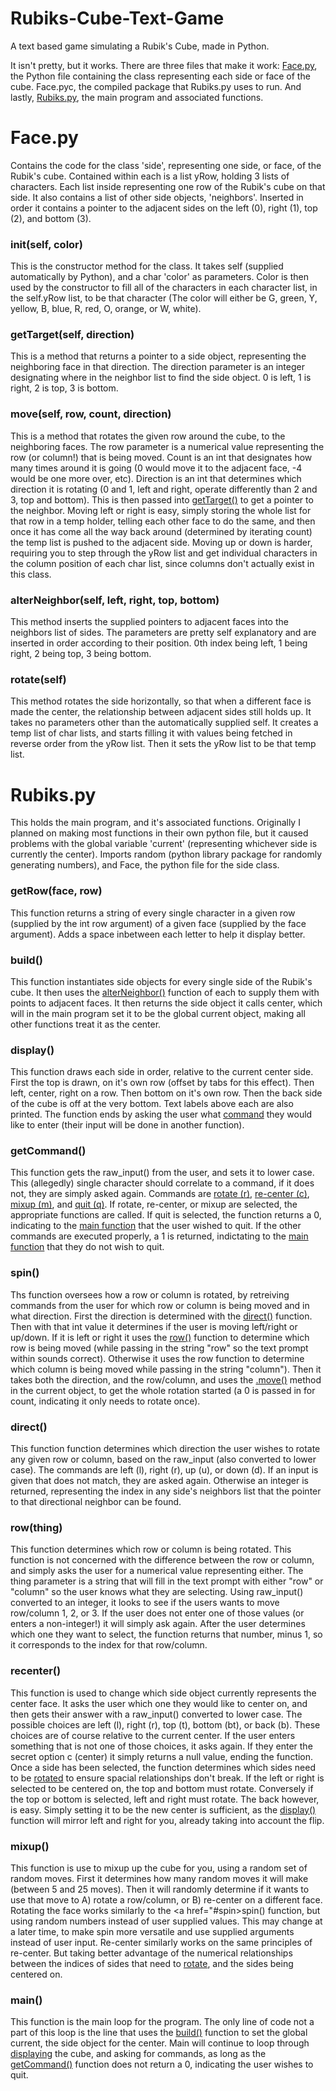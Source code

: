 # Rubiks-Cube-Text-Game
A text based game simulating a Rubik's Cube, made in Python.

It isn't pretty, but it works. There are three files that make it work: <a href="https://github.com/andrewmeythaler/Rubiks-Cube-Text-Game/blob/master/Face.py">Face.py</a>, the Python file containing the class representing each side or face of the cube. Face.pyc, the compiled package that Rubiks.py uses to run. And lastly, <a href="https://github.com/andrewmeythaler/Rubiks-Cube-Text-Game/blob/master/Rubiks.py">Rubiks.py</a>, the main program and associated functions.

# Face.py
Contains the code for the class 'side', representing one side, or face, of the Rubik's cube. Contained within each is a list yRow, holding 3 lists of characters. Each list inside representing one row of the Rubik's cube on that side. It also contains a list of other side objects, 'neighbors'. Inserted in order it contains a pointer to the adjacent sides on the left (0), right (1), top (2), and bottom (3).
### __init__(self, color)
This is the constructor method for the class. It takes self (supplied automatically by Python), and a char 'color' as parameters. Color is then used by the constructor to fill all of the characters in each character list, in the self.yRow list, to be that character (The color will either be G, green, Y, yellow, B, blue, R, red, O, orange, or W, white).
### getTarget(self, direction)
This is a method that returns a pointer to a side object, representing the neighboring face in that direction. The direction parameter is an integer designating where in the neighbor list to find the side object. 0 is left, 1 is right, 2 is top, 3 is bottom.
### move(self, row, count, direction)
This is a method that rotates the given row around the cube, to the neighboring faces. The row parameter is a numerical value representing the row (or column!) that is being moved. Count is an int that designates how many times around it is going (0 would move it to the adjacent face, -4 would be one more over, etc). Direction is an int that determines which direction it is rotating (0 and 1, left and right, operate differently than 2 and 3, top and bottom). This is then passed into <a href="gettargetself-direction">getTarget()<a> to get a pointer to the neighbor. Moving left or right is easy, simply storing the whole list for that row in a temp holder, telling each other face to do the same, and then once it has come all the way back around (determined by iterating count) the temp list is pushed to the adjacent side. Moving up or down is harder, requiring you to step through the yRow list and get individual characters in the column position of each char list, since columns don't actually exist in this class.
### alterNeighbor(self, left, right, top, bottom)
This method inserts the supplied pointers to adjacent faces into the neighbors list of sides. The parameters are pretty self explanatory and are inserted in order according to their position. 0th index being left, 1 being right, 2 being top, 3 being bottom.
### rotate(self)
This method rotates the side horizontally, so that when a different face is made the center, the relationship between adjacent sides still holds up. It takes no parameters other than the automatically supplied self. It creates a temp list of char lists, and starts filling it with values being fetched in reverse order from the yRow list. Then it sets the yRow list to be that temp list.

# Rubiks.py
This holds the main program, and it's associated functions. Originally I planned on making most functions in their own python file, but it caused problems with the global variable 'current' (representing whichever side is currently the center). Imports random (python library package for randomly generating numbers), and Face, the python file for the side class.
### getRow(face, row)
This function returns a string of every single character in a given row (supplied by the int row argument) of a given face (supplied by the face argument). Adds a space inbetween each letter to help it display better.
### build()
This function instantiates side objects for every single side of the Rubik's cube. It then uses the <a href="#alterneighborself-left-right-top-bottom">alterNeighbor()</a> function of each to supply them with points to adjacent faces. It then returns the side object it calls center, which will in the main program set it to be the global current object, making all other functions treat it as the center.
### display()
This function draws each side in order, relative to the current center side. First the top is drawn, on it's own row (offset by tabs for this effect). Then left, center, right on a row. Then bottom on it's own row. Then the back side of the cube is off at the very bottom. Text labels above each are also printed. The function ends by asking the user what <a href="#getcommand">command</a> they would like to enter (their input will be done in another function).
### getCommand()
This function gets the raw_input() from the user, and sets it to lower case. This (allegedly) single character should correlate to a command, if it does not, they are simply asked again. Commands are <a href="#spin">rotate (r)<a>, <a href="#receneter">re-center (c)</a>, <a href="#mixup">mixup (m)<a>, and <a href="#main">quit (q)</a>. If rotate, re-center, or mixup are selected, the appropriate functions are called. If quit is selected, the function returns a 0, indicating to the <a href="#main">main function</a> that the user wished to quit. If the other commands are executed properly, a 1 is returned, indictating to the <a href="#main">main function</a> that they do not wish to quit.
### spin()
Ths function oversees how a row or column is rotated, by retreiving commands from the user for which row or column is being moved and in what direction. First the direction is determined with the <a href="#direct">direct()</a> function. Then with that int value it determines if the user is moving left/right or up/down. If it is left or right it uses the <a href="#row">row()</a> function to determine which row is being moved (while passing in the string "row" so the text prompt within sounds correct). Otherwise it uses the row function to determine which column is being moved while passing in the string "column"). Then it takes both the direction, and the row/column, and uses the <a href="#moveself-row-count-direction">.move()</a> method in the current object, to get the whole rotation started (a 0 is passed in for count, indicating it only needs to rotate once).
### direct()
This function function determines which direction the user wishes to rotate any given row or column, based on the raw_input (also converted to lower case). The commands are left (l), right (r), up (u), or down (d). If an input is given that does not match, they are asked again. Otherwise an integer is returned, representing the index in any side's neighbors list that the pointer to that directional neighbor can be found.
### row(thing)
This function determines which row or column is being rotated. This function is not concerned with the difference between the row or column, and simply asks the user for a numerical value representing either. The thing parameter is a string that will fill in the text prompt with either "row" or "column" so the user knows what they are selecting. Using raw_input() converted to an integer, it looks to see if the users wants to move row/column 1, 2, or 3. If the user does not enter one of those values (or enters a non-integer!) it will simply ask again. After the user determines which one they want to select, the function returns that number, minus 1, so it corresponds to the index for that row/column.
### recenter()
This function is used to change which side object currently represents the center face. It asks the user which one they would like to center on, and then gets their answer with a raw_input() converted to lower case. The possible choices are left (l), right (r), top (t), bottom (bt), or back (b). These choices are of course relative to the current center. If the user enters something that is not one of those choices, it asks again. If they enter the secret option c (center) it simply returns a null value, ending the function. Once a side has been selected, the function determines which sides need to be <a href="#rotateself">rotated</a> to ensure spacial relationships don't break. If the left or right is selected to be centered on, the top and bottom must rotate. Conversely if the top or bottom is selected, left and right must rotate. The back however, is easy. Simply setting it to be the new center is sufficient, as the <a href="#display">display()</a> function will mirror left and right for you, already taking into account the flip.
### mixup()
This function is use to mixup up the cube for you, using a random set of random moves. First it determines how many random moves it will make (between 5 and 25 moves). Then it will randomly determine if it wants to use that move to A) rotate a row/column, or B) re-center on a different face. Rotating the face works similarly to the <a href="#spin>spin()</a> function, but using random numbers instead of user supplied values. This may change at a later time, to make spin more versatile and use supplied arguments instead of user input. Re-center similarly works on the same principles of re-center. But taking better advantage of the numerical relationships between the indices of sides that need to <a href="#rotateself">rotate<a>, and the sides being centered on.
### main()
This function is the main loop for the program. The only line of code not a part of this loop is the line that uses the <a href="#build">build()<a> function to set the global current, the side object for the center. Main will continue to loop through <a href="#display">displaying</a> the cube, and asking for commands, as long as the <a href="getcommand">getCommand()</a> function does not return a 0, indicating the user wishes to quit.
